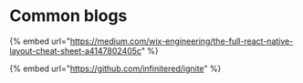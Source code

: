 # Common blogs

{% embed url="https://medium.com/wix-engineering/the-full-react-native-layout-cheat-sheet-a4147802405c" %}

{% embed url="https://github.com/infinitered/ignite" %}



